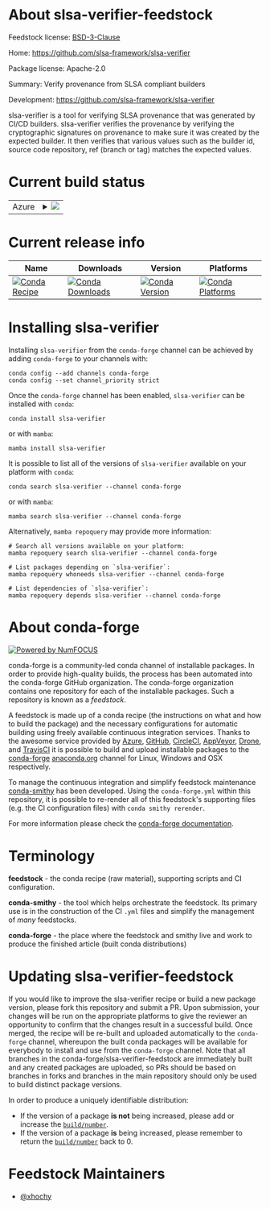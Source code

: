 About slsa-verifier-feedstock
=============================

Feedstock license: [BSD-3-Clause](https://github.com/conda-forge/slsa-verifier-feedstock/blob/main/LICENSE.txt)

Home: https://github.com/slsa-framework/slsa-verifier

Package license: Apache-2.0

Summary: Verify provenance from SLSA compliant builders

Development: https://github.com/slsa-framework/slsa-verifier

slsa-verifier is a tool for verifying SLSA provenance that was generated by CI/CD builders. slsa-verifier verifies the provenance by verifying the cryptographic signatures on provenance to make sure it was created by the expected builder. It then verifies that various values such as the builder id, source code repository, ref (branch or tag) matches the expected values.

Current build status
====================


<table>
    
  <tr>
    <td>Azure</td>
    <td>
      <details>
        <summary>
          <a href="https://dev.azure.com/conda-forge/feedstock-builds/_build/latest?definitionId=25536&branchName=main">
            <img src="https://dev.azure.com/conda-forge/feedstock-builds/_apis/build/status/slsa-verifier-feedstock?branchName=main">
          </a>
        </summary>
        <table>
          <thead><tr><th>Variant</th><th>Status</th></tr></thead>
          <tbody><tr>
              <td>linux_64</td>
              <td>
                <a href="https://dev.azure.com/conda-forge/feedstock-builds/_build/latest?definitionId=25536&branchName=main">
                  <img src="https://dev.azure.com/conda-forge/feedstock-builds/_apis/build/status/slsa-verifier-feedstock?branchName=main&jobName=linux&configuration=linux%20linux_64_" alt="variant">
                </a>
              </td>
            </tr><tr>
              <td>osx_64</td>
              <td>
                <a href="https://dev.azure.com/conda-forge/feedstock-builds/_build/latest?definitionId=25536&branchName=main">
                  <img src="https://dev.azure.com/conda-forge/feedstock-builds/_apis/build/status/slsa-verifier-feedstock?branchName=main&jobName=osx&configuration=osx%20osx_64_" alt="variant">
                </a>
              </td>
            </tr><tr>
              <td>win_64</td>
              <td>
                <a href="https://dev.azure.com/conda-forge/feedstock-builds/_build/latest?definitionId=25536&branchName=main">
                  <img src="https://dev.azure.com/conda-forge/feedstock-builds/_apis/build/status/slsa-verifier-feedstock?branchName=main&jobName=win&configuration=win%20win_64_" alt="variant">
                </a>
              </td>
            </tr>
          </tbody>
        </table>
      </details>
    </td>
  </tr>
</table>

Current release info
====================

| Name | Downloads | Version | Platforms |
| --- | --- | --- | --- |
| [![Conda Recipe](https://img.shields.io/badge/recipe-slsa--verifier-green.svg)](https://anaconda.org/conda-forge/slsa-verifier) | [![Conda Downloads](https://img.shields.io/conda/dn/conda-forge/slsa-verifier.svg)](https://anaconda.org/conda-forge/slsa-verifier) | [![Conda Version](https://img.shields.io/conda/vn/conda-forge/slsa-verifier.svg)](https://anaconda.org/conda-forge/slsa-verifier) | [![Conda Platforms](https://img.shields.io/conda/pn/conda-forge/slsa-verifier.svg)](https://anaconda.org/conda-forge/slsa-verifier) |

Installing slsa-verifier
========================

Installing `slsa-verifier` from the `conda-forge` channel can be achieved by adding `conda-forge` to your channels with:

```
conda config --add channels conda-forge
conda config --set channel_priority strict
```

Once the `conda-forge` channel has been enabled, `slsa-verifier` can be installed with `conda`:

```
conda install slsa-verifier
```

or with `mamba`:

```
mamba install slsa-verifier
```

It is possible to list all of the versions of `slsa-verifier` available on your platform with `conda`:

```
conda search slsa-verifier --channel conda-forge
```

or with `mamba`:

```
mamba search slsa-verifier --channel conda-forge
```

Alternatively, `mamba repoquery` may provide more information:

```
# Search all versions available on your platform:
mamba repoquery search slsa-verifier --channel conda-forge

# List packages depending on `slsa-verifier`:
mamba repoquery whoneeds slsa-verifier --channel conda-forge

# List dependencies of `slsa-verifier`:
mamba repoquery depends slsa-verifier --channel conda-forge
```


About conda-forge
=================

[![Powered by
NumFOCUS](https://img.shields.io/badge/powered%20by-NumFOCUS-orange.svg?style=flat&colorA=E1523D&colorB=007D8A)](https://numfocus.org)

conda-forge is a community-led conda channel of installable packages.
In order to provide high-quality builds, the process has been automated into the
conda-forge GitHub organization. The conda-forge organization contains one repository
for each of the installable packages. Such a repository is known as a *feedstock*.

A feedstock is made up of a conda recipe (the instructions on what and how to build
the package) and the necessary configurations for automatic building using freely
available continuous integration services. Thanks to the awesome service provided by
[Azure](https://azure.microsoft.com/en-us/services/devops/), [GitHub](https://github.com/),
[CircleCI](https://circleci.com/), [AppVeyor](https://www.appveyor.com/),
[Drone](https://cloud.drone.io/welcome), and [TravisCI](https://travis-ci.com/)
it is possible to build and upload installable packages to the
[conda-forge](https://anaconda.org/conda-forge) [anaconda.org](https://anaconda.org/)
channel for Linux, Windows and OSX respectively.

To manage the continuous integration and simplify feedstock maintenance
[conda-smithy](https://github.com/conda-forge/conda-smithy) has been developed.
Using the ``conda-forge.yml`` within this repository, it is possible to re-render all of
this feedstock's supporting files (e.g. the CI configuration files) with ``conda smithy rerender``.

For more information please check the [conda-forge documentation](https://conda-forge.org/docs/).

Terminology
===========

**feedstock** - the conda recipe (raw material), supporting scripts and CI configuration.

**conda-smithy** - the tool which helps orchestrate the feedstock.
                   Its primary use is in the construction of the CI ``.yml`` files
                   and simplify the management of *many* feedstocks.

**conda-forge** - the place where the feedstock and smithy live and work to
                  produce the finished article (built conda distributions)


Updating slsa-verifier-feedstock
================================

If you would like to improve the slsa-verifier recipe or build a new
package version, please fork this repository and submit a PR. Upon submission,
your changes will be run on the appropriate platforms to give the reviewer an
opportunity to confirm that the changes result in a successful build. Once
merged, the recipe will be re-built and uploaded automatically to the
`conda-forge` channel, whereupon the built conda packages will be available for
everybody to install and use from the `conda-forge` channel.
Note that all branches in the conda-forge/slsa-verifier-feedstock are
immediately built and any created packages are uploaded, so PRs should be based
on branches in forks and branches in the main repository should only be used to
build distinct package versions.

In order to produce a uniquely identifiable distribution:
 * If the version of a package **is not** being increased, please add or increase
   the [``build/number``](https://docs.conda.io/projects/conda-build/en/latest/resources/define-metadata.html#build-number-and-string).
 * If the version of a package **is** being increased, please remember to return
   the [``build/number``](https://docs.conda.io/projects/conda-build/en/latest/resources/define-metadata.html#build-number-and-string)
   back to 0.

Feedstock Maintainers
=====================

* [@xhochy](https://github.com/xhochy/)

